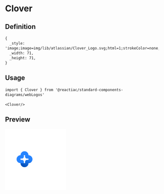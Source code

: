 # Clover

## Definition

```
{
  _style: 'image;image=img/lib/atlassian/Clover_Logo.svg;html=1;strokeColor=none;',
  _width: 71,
  _height: 71,
}
```

## Usage

```
import { Clover } from '@reactiac/standard-components-diagrams/webLogos'

<Clover/>
```

## Preview

<img src="./clover.png" width="200"/>
